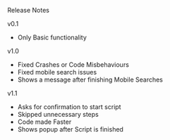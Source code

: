 Release Notes

v0.1
* Only Basic functionality 

v1.0
* Fixed Crashes or Code Misbehaviours
* Fixed mobile search issues
* Shows a message after finishing Mobile Searches

v1.1
* Asks for confirmation to start script
* Skipped unnecessary steps
* Code made Faster
* Shows popup after Script is finished
